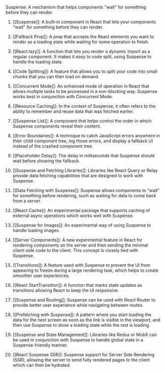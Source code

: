 Suspense: A mechanism that helps components "wait" for something before they can render.

1. [[Suspense]]: A built-in component in React that lets your components "wait" for something before they can render.

2. [[Fallback Prop]]: A prop that accepts the React elements you want to render as a loading state while waiting for some operation to finish.

3. [[React.lazy]]: A function that lets you render a dynamic import as a regular component. It makes it easy to code split, using Suspense to handle the loading state.

4. [[Code Splitting]]: A feature that allows you to split your code into small chunks that you can then load on demand.

5. [[Concurrent Mode]]: An enhanced mode of operation in React that allows multiple tasks to be processed in a non-blocking way. Suspense works best in conjunction with Concurrent Mode.

6. [[Resource Caching]]: In the context of Suspense, it often refers to the ability to remember and reuse data that was fetched earlier.

7. [[Suspense List]]: A component that helps control the order in which Suspense components reveal their content.

8. [[Error Boundaries]]: A technique to catch JavaScript errors anywhere in their child component tree, log those errors, and display a fallback UI instead of the crashed component tree.

9. [[Placeholder Delay]]: The delay in milliseconds that Suspense should wait before showing the fallback.

10. [[Suspense and Fetching Libraries]]: Libraries like React Query or Relay provide data fetching capabilities that are designed to work with Suspense.

11. [[Data Fetching with Suspense]]: Suspense allows components to “wait” for something before rendering, such as waiting for data to come back from a server.

12. [[React Cache]]: An experimental package that supports caching of external async operations which works well with Suspense.

13. [[Suspense for Images]]: An experimental way of using Suspense to handle loading images.

14. [[Server Components]]: A new experimental feature in React for rendering components on the server and then sending the minimal client-side code to the client. This concept is closely tied with Suspense.

15. [[Transitions]]: A feature used with Suspense to prevent the UI from appearing to freeze during a large rendering task, which helps to create smoother user experiences.

16. [[React StartTransition]]: A function that marks state updates as transitions allowing React to keep the UI responsive.

17. [[Suspense and Routing]]: Suspense can be used with React Router to provide better user experience while navigating between routes.

18. [[Prefetching with Suspense]]: A pattern where you start loading the data for the next screen as soon as the link is visible in the viewport, and then use Suspense to show a loading state while the rest is loading.

19. [[Suspense and State Management]]: Libraries like Redux or MobX can be used in conjunction with Suspense to handle global state in a Suspense-friendly manner.

20. [[React Suspense SSR]]: Suspense support for Server Side Rendering (SSR), allowing the server to send fully rendered pages to the client which can then be hydrated.